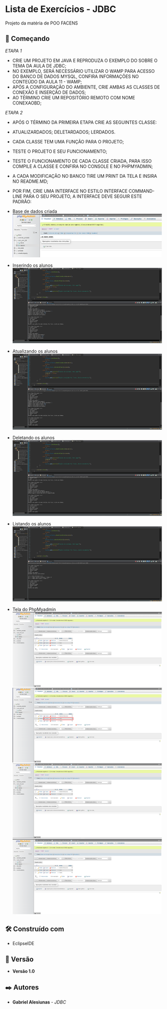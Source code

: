 # Lista de Exercícios - JDBC

Projeto da matéria de POO FACENS

## 🚀 Começando

*ETAPA 1*
* CRIE UM PROJETO EM JAVA E REPRODUZA O EXEMPLO DO SOBRE O TEMA DA AULA DE JDBC;
* NO EXEMPLO, SERÁ NECESSÁRIO UTILIZAR O WAMP PARA ACESSO DO BANCO DE DADOS MYSQL, CONFIRA INFORMAÇÕES NO CONTEÚDO DA AULA 11 - WAMP;
* APÓS A CONFIGURAÇÃO DO AMBIENTE, CRIE AMBAS AS CLASSES DE CONEXÃO E INSERÇÃO DE DADOS;
* AO TÉRMINO CRIE UM REPOSITÓRIO REMOTO COM NOME CONEXAOBD;

*ETAPA 2*
* APÓS O TÉRMINO DA PRIMEIRA ETAPA CRIE AS SEGUINTES CLASSE:
* ATUALIZARDADOS; DELETARDADOS; LERDADOS.
* CADA CLASSE TEM UMA FUNÇÃO PARA O PROJETO;
* TESTE O PROJETO E SEU FUNCIONAMENTO;
* TESTE O FUNCIONAMENTO DE CADA CLASSE CRIADA, PARA ISSO COMPILE A CLASSE E CONFIRA NO CONSOLE E NO PHPMYADMIN;
* A CADA MODIFICAÇÃO NO BANCO TIRE UM PRINT DA TELA E INSIRA NO README.MD;
* POR FIM, CRIE UMA INTERFACE NO ESTILO INTERFACE COMMAND-LINE PARA O SEU PROJETO, A INTERFACE DEVE SEGUIR ESTE PADRÃO:

* Base de dados criada
![Console EclipseIDE](assets/BD_Criado.png)

* Inserindo os alunos
![Console EclipseIDE](assets/Inserindo_Aluno.png)

* Atualizando os alunos
![Console EclipseIDE](assets/Atualizando_Aluno.png)

* Deletando os alunos
![Console EclipseIDE](assets/Deletando_Aluno.png)

* Listando os alunos
![Console EclipseIDE](assets/Listando_Alunos.png)

* Tela do PhpMyadmin
![Console EclipseIDE](assets/Alunos_Inseridos.png)
![Console EclipseIDE](assets/Aluno_Atualizado.png)
![Console EclipseIDE](assets/Aluno_Deletado.png)
![Console EclipseIDE](assets/Aluno_Listado.png)


## 🛠️ Construído com

* EclipseIDE

## 📌 Versão

* **Versão 1.0** 

## ✒️ Autores

* **Gabriel Alesiunas** - *JDBC* 
